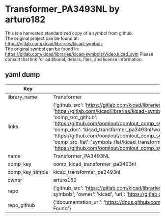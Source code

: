 # Transformer_PA3493NL by arturo182  
This is a harvested standardized copy of a symbol from github.  
The original project can be found at:  
https://gitlab.com/kicad/libraries/kicad-symbols  
The original symbol can be found in:
https://gitlab.com/kicad/libraries/kicad-symbols/Video.kicad_sym
Please consult that link for additional, details, files, and license information.  
## yaml dump  
| Key | Value |  
| --- | --- |  
| library_name | Transformer |  
| links | {'github_src': 'https://gitlab.com/kicad/libraries/kicad-symbols/Video.kicad_sym', 'github_src_repo': 'https://gitlab.com/kicad/libraries/kicad-symbols', 'oomp_bot': 'kicad_transformer_pa3493nl/working', 'oomp_bot_github': 'https://github.com/oomlout/oomlout_oomp_symbol_bot/tree/main/kicad_transformer_pa3493nl/working', 'oomp_doc': 'kicad_transformer_pa3493nl/working', 'oomp_doc_github': 'https://github.com/oomlout/oomlout_oomp_symbol_doc/tree/main/kicad_transformer_pa3493nl/working', 'oomp_src_flat': 'symbols_flat/kicad_transformer_pa3493nl/working', 'oomp_src_flat_github': 'https://github.com/oomlout/oomlout_oomp_symbol_src/tree/main/kicad_transformer_pa3493nl/working'} |  
| name | Transformer_PA3493NL |  
| oomp_key | oomp_kicad_transformer_pa3493nl |  
| oomp_key_simple | kicad_transformer_pa3493nl |  
| owner | arturo182 |  
| repo | {'github_src': 'https://gitlab.com/kicad/libraries/kicad-symbols/Video.kicad_sym', 'name': 'libraries/kicad-symbols', 'owner': 'kicad', 'url': 'https://gitlab.com/kicad/libraries/kicad-symbols'} |  
| repo_github | {'documentation_url': 'https://docs.github.com/rest/repos/repos#get-a-repository', 'message': 'Not Found'} |  

